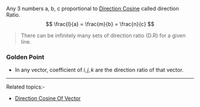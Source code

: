 Any 3 numbers a, b, c proportional to [Direction Cosine](Direction%20Cosine%20Of%20Vector.md)  called direction Ratio.
$$
\frac{l}{a} = \frac{m}{b} = \frac{n}{c}
$$

> There can be infinitely many sets of direction ratio (D.R) for a given line.

### Golden Point 
- In any vector, coefficient of $i, j, k$ are the direction ratio of that vector.

---
Related topics:-
- [Direction Cosine Of Vector](Direction%20Cosine%20Of%20Vector.md)

